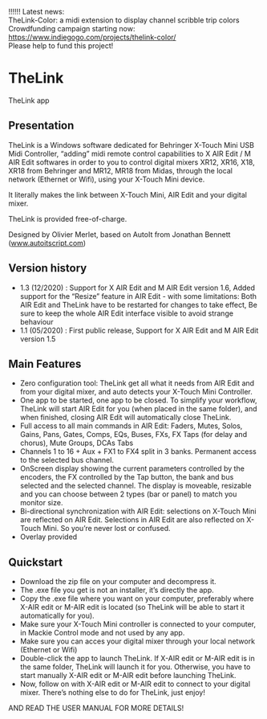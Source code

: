 !!!!!! Latest news: \
TheLink-Color: a midi extension to display channel scribble trip colors \
Crowdfunding campaign starting now:
https://www.indiegogo.com/projects/thelink-color/ \
Please help to fund this project!


# TheLink
TheLink app

## Presentation
TheLink is a Windows software dedicated for Behringer X-Touch Mini USB Midi Controller,
“adding” midi remote control capabilities to X AIR Edit / M AIR Edit softwares in order to you to
control digital mixers XR12, XR16, X18, XR18 from Behringer and MR12, MR18 from Midas,
through the local network (Ethernet or Wifi), using your X-Touch Mini device.  

It literally makes the link between X-Touch Mini, AIR Edit and your digital mixer.

TheLink is provided free-of-charge.

Designed by Olivier Merlet, based on AutoIt from Jonathan Bennett (www.autoitscript.com)

## Version history
- 1.3 (12/2020) : Support for X AIR Edit and M AIR Edit version 1.6,
Added support for the “Resize” feature in AIR Edit - with some limitations:
Both AIR Edit and TheLink have to be restarted for changes to take effect, Be sure to keep the whole AIR Edit interface visible to avoid strange behaviour 
- 1.1 (05/2020) : First public release, Support for X AIR Edit and M AIR Edit version 1.5

## Main Features
- Zero configuration tool: TheLink get all what it needs from AIR Edit and from your digital mixer, and
auto detects your X-Touch Mini Controller.
- One app to be started, one app to be closed. To simplify your workflow, TheLink will start AIR Edit
for you (when placed in the same folder), and when finished, closing AIR Edit will automatically
close TheLink.
- Full access to all main commands in AIR Edit: Faders, Mutes, Solos, Gains, Pans, Gates, Comps, EQs,
Buses, FXs, FX Taps (for delay and chorus), Mute Groups, DCAs Tabs
- Channels 1 to 16 + Aux + FX1 to FX4 split in 3 banks. Permanent access to the selected bus channel.
- OnScreen display showing the current parameters controlled by the encoders, the FX controlled by
the Tap button, the bank and bus selected and the selected channel. The display is moveable,
resizable and you can choose between 2 types (bar or panel) to match you monitor size.
- Bi-directional synchronization with AIR Edit: selections on X-Touch Mini are reflected on AIR Edit.
Selections in AIR Edit are also reflected on X-Touch Mini. So you’re never lost or confused.
- Overlay provided

## Quickstart
- Download the zip file on your computer and decompress it.
- The .exe file you get is not an installer, it’s directly the app.
- Copy the .exe file where you want on your computer, preferably where X-AIR edit or M-AIR edit is
located (so TheLink will be able to start it automatically for you).
- Make sure your X-Touch Mini controller is connected to your computer, in Mackie Control mode
and not used by any app.
- Make sure you can acces your digital mixer through your local network (Ethernet or Wifi)
- Double-click the app to launch TheLink. If X-AIR edit or M-AIR edit is in the same folder, TheLink will
launch it for you. Otherwise, you have to start manually X-AIR edit or M-AIR edit before launching
TheLink.
- Now, follow on with X-AIR edit or M-AIR edit to connect to your digital mixer. There’s nothing else to
do for TheLink, just enjoy!

AND READ THE USER MANUAL FOR MORE DETAILS!
